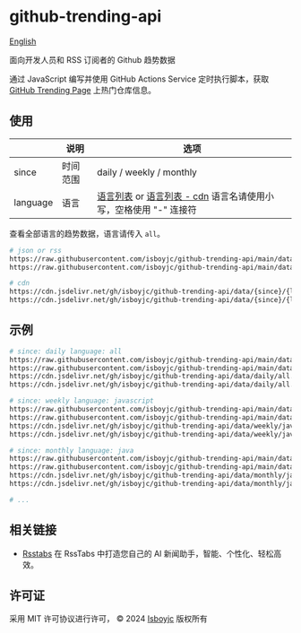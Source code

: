 # github-trending-api

[English](README.md)

面向开发人员和 RSS 订阅者的 Github 趋势数据

通过 JavaScript 编写并使用 GitHub Actions Service 定时执行脚本，获取 [GitHub Trending Page](https://github.com/trending) 上热门仓库信息。

## 使用

|   | 说明 | 选项 |
| - | - | - |
| since | 时间范围 | daily / weekly / monthly |
| language | 语言 | [语言列表](https://raw.githubusercontent.com/isboyjc/github-trending-api/main/data/languages.json) or [语言列表 - cdn](https://cdn.jsdelivr.net/gh/isboyjc/github-trending-api/data/languages.json) 语言名请使用小写，空格使用 "-" 连接符 |

查看全部语言的趋势数据，语言请传入 `all`。


```bash
# json or rss
https://raw.githubusercontent.com/isboyjc/github-trending-api/main/data/{since}/{language}.json
https://raw.githubusercontent.com/isboyjc/github-trending-api/main/data/{since}/{language}.xml

# cdn
https://cdn.jsdelivr.net/gh/isboyjc/github-trending-api/data/{since}/{language}.json
https://cdn.jsdelivr.net/gh/isboyjc/github-trending-api/data/{since}/{language}.xml
```

## 示例

```bash
# since: daily language: all
https://raw.githubusercontent.com/isboyjc/github-trending-api/main/data/daily/all.json
https://raw.githubusercontent.com/isboyjc/github-trending-api/main/data/daily/all.xml
https://cdn.jsdelivr.net/gh/isboyjc/github-trending-api/data/daily/all.xml
https://cdn.jsdelivr.net/gh/isboyjc/github-trending-api/data/daily/all.xml

# since: weekly language: javascript
https://raw.githubusercontent.com/isboyjc/github-trending-api/main/data/weekly/javascript.json
https://raw.githubusercontent.com/isboyjc/github-trending-api/main/data/weekly/javascript.xml
https://cdn.jsdelivr.net/gh/isboyjc/github-trending-api/data/weekly/javascript.xml
https://cdn.jsdelivr.net/gh/isboyjc/github-trending-api/data/weekly/javascript.xml

# since: monthly language: java
https://raw.githubusercontent.com/isboyjc/github-trending-api/main/data/monthly/java.json
https://raw.githubusercontent.com/isboyjc/github-trending-api/main/data/monthly/java.xml
https://cdn.jsdelivr.net/gh/isboyjc/github-trending-api/data/monthly/java.xml
https://cdn.jsdelivr.net/gh/isboyjc/github-trending-api/data/monthly/java.xml

# ...
```


## 相关链接

- [Rsstabs](rsstabs.com) 在 RssTabs 中打造您自己的 AI 新闻助手，智能、个性化、轻松高效。


## 许可证

采用 MIT 许可协议进行许可， © 2024 [Isboyjc](https://github.com) 版权所有

